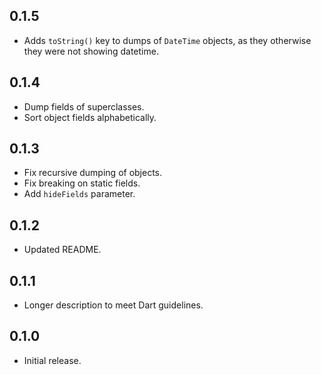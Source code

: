 ## 0.1.5

* Adds `toString()` key to dumps of `DateTime` objects, as they otherwise they were not showing datetime.

## 0.1.4

* Dump fields of superclasses.
* Sort object fields alphabetically.

## 0.1.3

* Fix recursive dumping of objects.
* Fix breaking on static fields.
* Add `hideFields` parameter.

## 0.1.2

* Updated README.

## 0.1.1

* Longer description to meet Dart guidelines.

## 0.1.0

* Initial release.
